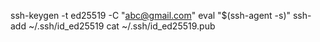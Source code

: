 ssh-keygen -t ed25519 -C "abc@gmail.com"
eval "$(ssh-agent -s)"
ssh-add ~/.ssh/id_ed25519
cat ~/.ssh/id_ed25519.pub
